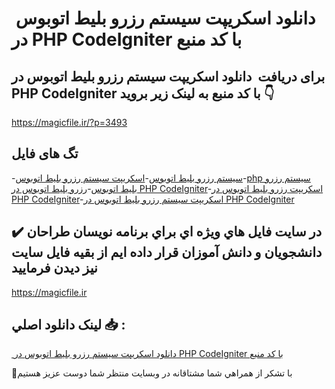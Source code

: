 #  دانلود اسکریپت سیستم رزرو بلیط اتوبوس در PHP CodeIgniter با کد منبع

## برای دریافت  دانلود اسکریپت سیستم رزرو بلیط اتوبوس در PHP CodeIgniter با کد منبع به لینک زیر بروید 👇

https://magicfile.ir/?p=3493

## تگ های فایل

-[سیستم رزرو بلیط اتوبوس](https://magicfile.ir/product/%d8%a7%d8%b3%da%a9%d8%b1%db%8c%d9%be%d8%aa%d8%b3%db%8c%d8%b3%d8%aa%d9%85-%d8%b1%d8%b2%d8%b1%d9%88-%d8%a8%d9%84%db%8c%d8%b7-%d8%a7%d8%aa%d9%88%d8%a8%d9%88%d8%b3-%d8%af%d8%b1-php-codeigniter/)-[اسکریپت سیستم رزرو بلیط اتوبوس](https://magicfile.ir/product/%d8%a7%d8%b3%da%a9%d8%b1%db%8c%d9%be%d8%aa%d8%b3%db%8c%d8%b3%d8%aa%d9%85-%d8%b1%d8%b2%d8%b1%d9%88-%d8%a8%d9%84%db%8c%d8%b7-%d8%a7%d8%aa%d9%88%d8%a8%d9%88%d8%b3-%d8%af%d8%b1-php-codeigniter/)-[php سیستم رزرو بلیط اتوبوس](https://magicfile.ir/product/%d8%a7%d8%b3%da%a9%d8%b1%db%8c%d9%be%d8%aa%d8%b3%db%8c%d8%b3%d8%aa%d9%85-%d8%b1%d8%b2%d8%b1%d9%88-%d8%a8%d9%84%db%8c%d8%b7-%d8%a7%d8%aa%d9%88%d8%a8%d9%88%d8%b3-%d8%af%d8%b1-php-codeigniter/)-[رزرو بلیط اتوبوس در PHP CodeIgniter](https://magicfile.ir/product/%d8%a7%d8%b3%da%a9%d8%b1%db%8c%d9%be%d8%aa%d8%b3%db%8c%d8%b3%d8%aa%d9%85-%d8%b1%d8%b2%d8%b1%d9%88-%d8%a8%d9%84%db%8c%d8%b7-%d8%a7%d8%aa%d9%88%d8%a8%d9%88%d8%b3-%d8%af%d8%b1-php-codeigniter/)-[اسکریپت رزرو بلیط اتوبوس در PHP CodeIgniter](https://magicfile.ir/product/%d8%a7%d8%b3%da%a9%d8%b1%db%8c%d9%be%d8%aa%d8%b3%db%8c%d8%b3%d8%aa%d9%85-%d8%b1%d8%b2%d8%b1%d9%88-%d8%a8%d9%84%db%8c%d8%b7-%d8%a7%d8%aa%d9%88%d8%a8%d9%88%d8%b3-%d8%af%d8%b1-php-codeigniter/)-[اسکریپت سیستم رزرو بلیط اتوبوس در PHP CodeIgniter](https://magicfile.ir/product/%d8%a7%d8%b3%da%a9%d8%b1%db%8c%d9%be%d8%aa%d8%b3%db%8c%d8%b3%d8%aa%d9%85-%d8%b1%d8%b2%d8%b1%d9%88-%d8%a8%d9%84%db%8c%d8%b7-%d8%a7%d8%aa%d9%88%d8%a8%d9%88%d8%b3-%d8%af%d8%b1-php-codeigniter/)

## ✔️ در سايت فايل هاي ويژه اي براي برنامه نويسان طراحان دانشجويان و دانش آموزان قرار داده ايم از بقيه فايل سايت نيز ديدن فرماييد

https://magicfile.ir


## لينک دانلود اصلي 📥 :

[ دانلود اسکریپت سیستم رزرو بلیط اتوبوس در PHP CodeIgniter با کد منبع](https://magicfile.ir/product/%d8%a7%d8%b3%da%a9%d8%b1%db%8c%d9%be%d8%aa%d8%b3%db%8c%d8%b3%d8%aa%d9%85-%d8%b1%d8%b2%d8%b1%d9%88-%d8%a8%d9%84%db%8c%d8%b7-%d8%a7%d8%aa%d9%88%d8%a8%d9%88%d8%b3-%d8%af%d8%b1-php-codeigniter/) 


🙏با تشکر از همراهي شما مشتاقانه در وبسایت منتظر شما دوست عزیز هستیم

